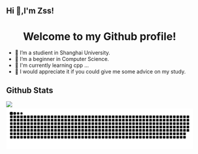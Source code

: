 ## Hi 👋,I'm Zss!

<h1 align="center">
 Welcome to my Github profile!
</h1>

- 🌱 I’m a studient in Shanghai University.
- 👀 I‘m a beginner in Computer Science.
- 💪 I'm currently learning cpp ...
- 🥰 I would appreciate it if you could give me some advice on my study. 

## Github Stats  

<a href="https://github.com/ZHANGss-ss/"> 
  <img wide="50%" height=200px src="https://github-readme-stats.vercel.app/api?username=ZHANGss-ss&theme=algolia&show_icons=true&?count_private=true?" />
</a>

<picture>
  <source media="(prefers-color-scheme: dark)" srcset="https://raw.githubusercontent.com/ZHANGss-ss/ZHANGss-ss/output/github-contribution-grid-snake-dark.svg">
  <img alt="github contribution grid snake animation" src="https://raw.githubusercontent.com/ZHANGss-ss/ZHANGss-ss/output/github-contribution-grid-snake.svg">
</picture>
